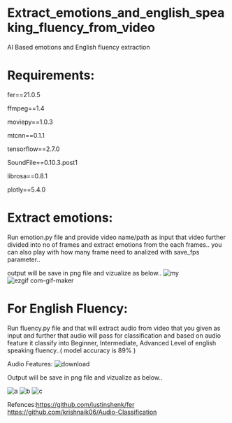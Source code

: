 # Extract_emotions_and_english_speaking_fluency_from_video
AI Based emotions and English fluency extraction  
# Requirements:

fer==21.0.5

ffmpeg==1.4

moviepy==1.0.3

mtcnn==0.1.1

tensorflow==2.7.0

SoundFile==0.10.3.post1

librosa==0.8.1

plotly==5.4.0

# Extract emotions:
Run emotion.py file and provide video name/path as input that video further divided into no of frames and extract emotions from the each frames..
you can also play with how many frame need to analized with save_fps parameter..

output will be save in png file and vizualize as below..
![my](https://user-images.githubusercontent.com/65647192/146373238-a4eef860-a084-4615-9fbe-7a182d7803d3.png)
![ezgif com-gif-maker](https://user-images.githubusercontent.com/65647192/146373727-a8b28ebc-7951-414b-a98c-1137838ce755.gif)

# For English Fluency:
Run fluency.py file and that will extract audio from video that you given as input and further that audio will pass for classification and based on audio feature it classify into Beginner, Intermediate, Advanced Level of english speaking fluency..( model accuracy is 89% )

Audio Features:
![download](https://user-images.githubusercontent.com/65647192/146375652-a48251b0-a4d8-4213-8573-69171992f30e.png)


Output will be save in png file and vizualize as below..

![a](https://user-images.githubusercontent.com/65647192/146376679-b9b3acb0-3cae-4555-a73c-fde1b178f52d.png)
![b](https://user-images.githubusercontent.com/65647192/146376681-7d6ccd36-c6e1-4d7e-9b0a-23fef4d16a8a.png)
![c](https://user-images.githubusercontent.com/65647192/146376685-5be99920-1429-453b-af0f-0d344aa9dee7.png)

Refences:https://github.com/justinshenk/fer  https://github.com/krishnaik06/Audio-Classification
